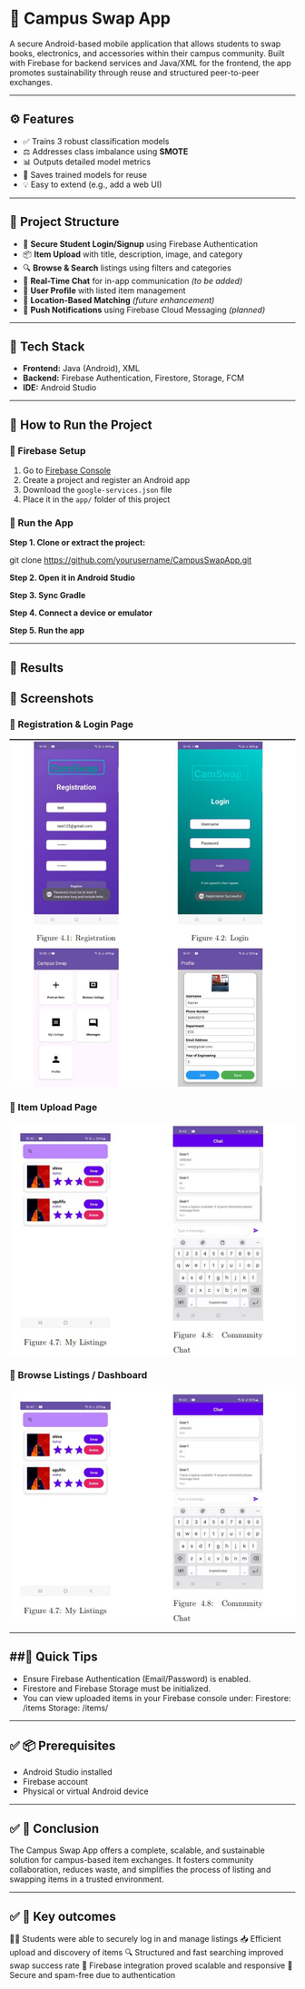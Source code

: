 # 📱 Campus Swap App

A secure Android-based mobile application that allows students to swap books, electronics, and accessories within their campus community. Built with Firebase for backend services and Java/XML for the frontend, the app promotes sustainability through reuse and structured peer-to-peer exchanges.

---

## ⚙️ Features

- ✅ Trains 3 robust classification models  
- ⚖️ Addresses class imbalance using **SMOTE**  
- 📊 Outputs detailed model metrics  
- 💾 Saves trained models for reuse  
- 💡 Easy to extend (e.g., add a web UI)

---

📁 Project Structure
-------------------
- 🔐 **Secure Student Login/Signup** using Firebase Authentication
- 📦 **Item Upload** with title, description, image, and category
- 🔍 **Browse & Search** listings using filters and categories
- 💬 **Real-Time Chat** for in-app communication *(to be added)*
- 📄 **User Profile** with listed item management
- 📍 **Location-Based Matching** *(future enhancement)*
- 🔔 **Push Notifications** using Firebase Cloud Messaging *(planned)*

---


## 🧠 Tech Stack

- **Frontend:** Java (Android), XML
- **Backend:** Firebase Authentication, Firestore, Storage, FCM
- **IDE:** Android Studio
  
---

## 🚀 How to Run the Project

### 🔌 Firebase Setup

1. Go to [Firebase Console](https://console.firebase.google.com/)
2. Create a project and register an Android app
3. Download the `google-services.json` file
4. Place it in the `app/` folder of this project

### 📲 Run the App

**Step 1. Clone or extract the project:**
   
   git clone 
   https://github.com/yourusername/CampusSwapApp.git

**Step 2. Open it in Android Studio**

**Step 3. Sync Gradle**

**Step 4. Connect a device or emulator**

**Step 5. Run the app**


---

## 📌 Results

## 📸 Screenshots

### 🔹 Registration & Login Page
![Registration](https://raw.githubusercontent.com/Omkar90492/Campus-Swap-App/main/image/image%201.png)

### 🔹 Item Upload Page
![Upload Item](https://raw.githubusercontent.com/Omkar90492/Campus-Swap-App/main/image/image%202.png)

### 🔹 Browse Listings / Dashboard
![Browse Items](https://raw.githubusercontent.com/Omkar90492/Campus-Swap-App/main/image/image%203.png)


---

##🚀 Quick Tips
-------------
- Ensure Firebase Authentication (Email/Password) is enabled.
- Firestore and Firebase Storage must be initialized.
- You can view uploaded items in your Firebase console under:
  Firestore: /items
  Storage: /items/
---

## ✅ 📦 Prerequisites

- Android Studio installed
- Firebase account
- Physical or virtual Android device


---

## ✅ 📌 Conclusion

The Campus Swap App offers a complete, scalable, and sustainable solution for campus-based item exchanges. It fosters community collaboration, reduces waste, and simplifies the process of listing and swapping items in a trusted environment.


---

## ✅ 📌 Key outcomes

🧑‍🎓 Students were able to securely log in and manage listings
📥 Efficient upload and discovery of items
🔍 Structured and fast searching improved swap success rate
📡 Firebase integration proved scalable and responsive
🔐 Secure and spam-free due to authentication
